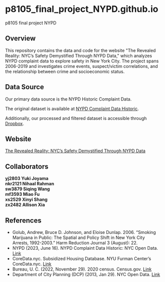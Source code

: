 # p8105_final_project_NYPD.github.io
p8105 final project NYPD

## Overview
This repository contains the data and code for the website "The Revealed Reality: NYC’s Safety Demystified Through NYPD Data," which analyzes NYPD complaint data to explore safety in New York City. The project spans 2006-2019 and investigates crime events, suspect/victim correlations, and the relationship between crime and socioeconomic status.

## Data Source

Our primary data source is the NYPD Historic Complaint Data. 

The original dataset is available at [NYPD Complaint Data Historic](https://data.cityofnewyork.us/Public-Safety/NYPD-Complaint-Data-Historic/qgea-i56i). 

Additionally, our processed and filtered dataset is accessible through [Dropbox](https://www.dropbox.com/scl/fi/kf2zk4t1onxzm2vo3lpkq/NYPD_Complaint_Data_Historic.csv?rlkey=ly36vi9v66sno80eir6rohlwn&dl=1).


## Website

[The Revealed Reality: NYC’s Safety Demystified Through NYPD Data](https://xinyishang.github.io/p8105_final_project_NYPD.github.io/)


## Collaborators 
**yj2803 Yuki Joyama** \
**nkr2121 Nihaal Rahman** \
**sw3879 Siqing Wang** \
**mf3593 Miao Fu** \
**xs2529 Xinyi Shang** \
**zx2482 Allison Xia** 


## References 
- Golub, Andrew, Bruce D. Johnson, and Eloise Dunlap. 2006. “Smoking Marijuana in Public: The Spatial and Policy Shift in New York City Arrests, 1992-2003.” Harm Reduction Journal 3 (August): 22.
- NYPD (2023, June 16). NYPD Complaint Data Historic: NYC Open Data. [Link](https://data.cityofnewyork.us/Public-Safety/NYPD-Complaint-Data-Historic/qgea-i56i)
- CoreData.nyc. Subsidized Housing Database. NYU Furman Center’s CoreData.nyc. [Link](https://furmancenter.org/coredata/userguide/about)
- Bureau, U. C. (2022, November 29). 2020 census. Census.gov. [Link](https://www.census.gov/programs-surveys/decennial-census/decade/2020/2020-census-main.html)
- Department of City Planning (DCP) (2013, Jan 29). NYC Open Data. [Link](https://data.cityofnewyork.us/Public-Safety/Police-Precincts/78dh-3ptz)
